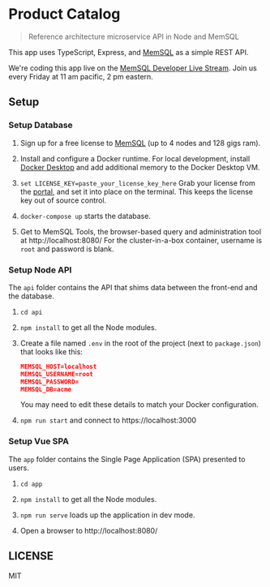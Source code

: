 Product Catalog
===============

> Reference architecture microservice API in Node and MemSQL

This app uses TypeScript, Express, and [MemSQL](https://www.memsql.com/download) as a simple REST API.

We're coding this app live on the [MemSQL Developer Live Stream](https://www.crowdcast.io/e/memsql-developer-livestream). Join us every Friday at 11 am pacific, 2 pm eastern.


Setup
-----

### Setup Database

1. Sign up for a free license to [MemSQL](https://www.memsql.com/download) (up to 4 nodes and 128 gigs ram).

2. Install and configure a Docker runtime.  For local development, install [Docker Desktop](https://www.memsql.com/blog/spin-up-a-memsql-cluster-on-docker-desktop-in-10-minutes/) and add additional memory to the Docker Desktop VM.

3. `set LICENSE_KEY=paste_your_license_key_here` Grab your license from the [portal](https://portal.memsql.com/), and set it into place on the terminal. This keeps the license key out of source control.

4. `docker-compose up` starts the database.

5. Get to MemSQL Tools, the browser-based query and administration tool at http://localhost:8080/  For the cluster-in-a-box container, username is `root` and password is blank. 


### Setup Node API

The `api` folder contains the API that shims data between the front-end and the database.

1. `cd api`

2. `npm install` to get all the Node modules.

3. Create a file named `.env` in the root of the project (next to `package.json`) that looks like this:

   ```json
   MEMSQL_HOST=localhost
   MEMSQL_USERNAME=root
   MEMSQL_PASSWORD=
   MEMSQL_DB=acme
   ```

   You may need to edit these details to match your Docker configuration.

4. `npm run start` and connect to https://localhost:3000


### Setup Vue SPA

The `app` folder contains the Single Page Application (SPA) presented to users.

1. `cd app`

2. `npm install` to get all the Node modules.

3. `npm run serve` loads up the application in dev mode.

4. Open a browser to http://localhost:8080/


LICENSE
-------

MIT
